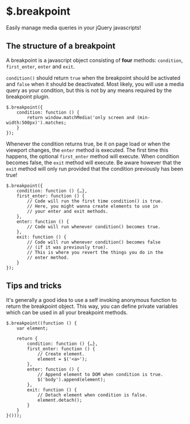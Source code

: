 $.breakpoint
==========

Easily manage media queries in your jQuery javascripts!

The structure of a breakpoint
-----------------------------

A breakpoint is a javascript object consisting of **four** methods: `condition`, `first_enter`, `enter` and `exit`.

`condition()` should return `true` when the breakpoint should be activated and `false` when it should be deactivated. Most likely, you will use a media query as your condition, but this is not by any means required by the breakpoint plugin.

	$.breakpoint({
		condition: function () {
			return window.matchMedia('only screen and (min-width:500px)').matches;
		}
	});

Whenever the condition returns true, be it on page load or when the viewport changes, the `enter` method is executed. The first time this happens, the optional `first_enter` method will execute. When condition becomes false, the `exit` method will execute. Be aware however that the `exit` method will only run provided that the condition previously has been true!

	$.breakpoint({
		condition: function () {…},
		first_enter: function () {
			// Code will run the first time condition() is true.
			// Here, you might wanna create elements to use in
			// your enter and exit methods.
		},
		enter: function () {
			// Code will run whenever condition() becomes true.
		},
		exit: function () {
			// Code will run whenever condition() becomes false
			// (if it was previously true).
			// This is where you revert the things you do in the
			// enter method.
		}
	});

Tips and tricks
---------------

It's generally a good idea to use a self invoking anonymous function to return the breakpoint object. This way, you can define private variables which can be used in all your breakpoint methods.

	$.breakpoint((function () {
		var element;

		return {
			condition: function () {…},
			first_enter: function () {
				// Create element.
				element = $('<a>');
			},
			enter: function () {
				// Append element to DOM when condition is true.
				$('body').append(element);
			},
			exit: function () {
				// Detach element when condition is false.
				element.detach();
			}
		}
	}()));

